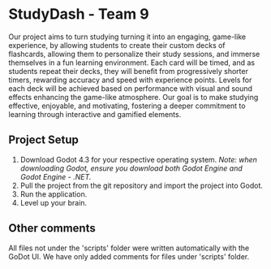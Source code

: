 # StudyDash - Team 9
Our project aims to turn studying turning it into an engaging, game-like experience, by allowing students to create their custom decks of flashcards, allowing them to personalize their study sessions, and immerse themselves in a fun learning environment. Each card will be timed, and as students repeat their decks, they will benefit from progressively shorter timers, rewarding accuracy and speed with experience points. Levels for each deck will be achieved based on performance with visual and sound effects enhancing the game-like atmosphere. Our goal is to make studying effective, enjoyable, and motivating, fostering a deeper commitment to learning through interactive and gamified elements.

## Project Setup
1. Download Godot 4.3 for your respective operating system. *Note: when downloading Godot, ensure you download both Godot Engine and Godot Engine - .NET.* 
2. Pull the project from the git repository and import the project into Godot.
3. Run the application.
4. Level up your brain.

## Other comments
All files not under the 'scripts' folder were written automatically with the GoDot UI. We have only added comments for files under 'scripts' folder. 
